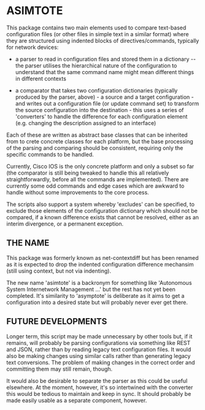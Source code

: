 ASIMTOTE
========

This package contains two main elements used to compare text-based
configuration files (or other files in simple text in a similar format) where
they are structured using indented blocks of directives/commands, typically for
network devices:

* a parser to read in configuration files and stored them in a dictionary --
  the parser utilises the hierarchical nature of the configuration to
  understand that the same command name might mean different things in
  different contexts

* a comparator that takes two configuration dictionaries (typically produced by
  the parser, above) - a source and a target configuration - and writes out
  a configuration file (or update command set) to transform the source
  configuration into the destination - this uses a series of 'converters' to
  handle the difference for each configuration element (e.g. changing the
  description assigned to an interface)

Each of these are written as abstract base classes that can be inherited from
to crete concrete classes for each platform, but the base processing of the
parsing and comparing should be consistent, requiring only the specific
commands to be handled.

Currently, Cisco IOS is the only concrete platform and only a subset so far
(the comparator is still being tweaked to handle this all relatively
straightforwardly, before all the commands are implemented).  There are
currently some odd commands and edge cases which are awkward to handle without
some improvements to the core process.

The scripts also support a system whereby 'excludes' can be specified, to
exclude those elements of the configuration dictionary which should not be
compared, if a known difference exists that cannot be resolved, either as an
interim divergence, or a permanent exception.


THE NAME
--------

This package was formerly known as net-contextdiff but has been renamed as it
is expected to drop the indented configuration difference mechansim (still
using context, but not via indenting).

The new name 'asimtote' is a backronym for something like 'Autonomous System
Internetwork Management ...' but the rest has not yet been completed.  It's
similarity to 'asymptote' is deliberate as it aims to get a configuration into
a desired state but will probably never ever get there.


FUTURE DEVELOPMENTS
-------------------

Longer term, this script may be made unnecessary by other tools but, if it
remains, will probably be parsing configurations via something like REST and
JSON, rather than by reading legacy text configuration files.  It would also be
making changes using similar calls rather than generating legacy text
conversions.  The problem of making changes in the correct order and committing
them may still remain, though.

It would also be desirable to separate the parser as this could be useful
elsewhere.  At the moment, however, it's so intertwined with the converter this
would be tedious to maintain and keep in sync.  It should probably be made
easily usable as a separate component, however.
